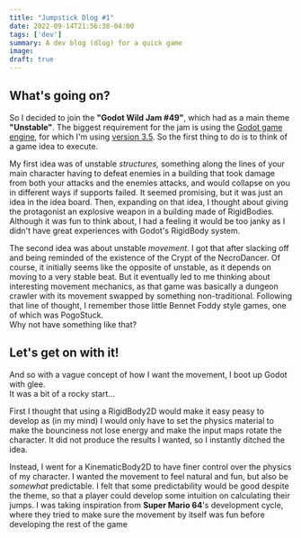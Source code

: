 ```yaml
---
title: "Jumpstick Dlog #1"
date: 2022-09-14T21:56:38-04:00
tags: ['dev']
summary: A dev blog (dlog) for a quick game
image:
draft: true
---
```

## What's going on?
So I decided to join the **"Godot Wild Jam #49"**, which had as a main theme **"Unstable"**.
The biggest requirement for the jam is using the [Godot game engine](https://godotengine.org/), for which I'm using [version 3.5](https://godotengine.org/article/godot-3-5-cant-stop-wont-stop).
So the first thing to do is to think of a game idea to execute.

My first idea was of unstable _structures,_ something along the lines of your main character having to defeat enemies in a building that took damage from both your attacks and the enemies attacks, and would collapse on you in different ways if supports failed.
It seemed promising, but it was just an idea in the idea board.
Then, expanding on that idea, I thought about giving the protagonist an explosive weapon in a building made of RigidBodies.
Although it was fun to think about, I had a feeling it would be too janky as I didn't have great experiences with Godot's RigidBody system.

The second idea was about unstable _movement_.
I got that after slacking off and being reminded of the existence of the Crypt of the NecroDancer.
Of course, it initially seems like the opposite of unstable, as it depends on moving to a very stable beat.
But it eventually led to me thinking about interesting movement mechanics, as that game was basically a dungeon crawler with its movement swapped by something non-traditional.
Following that line of thought, I remember those little Bennet Foddy style games, one of which was PogoStuck.  
Why not have something like that?

## Let's get on with it!
And so with a vague concept of how I want the movement, I boot up Godot with glee.  
It was a bit of a rocky start...

First I thought that using a RigidBody2D would make it easy peasy to develop as (in my mind) I would only have to set the physics material to make the bounciness not lose energy and make the input maps rotate the character.
It did not produce the results I wanted, so I instantly ditched the idea.

Instead, I went for a KinematicBody2D to have finer control over the physics of my character.
I wanted the movement to feel natural and fun, but also be _somewhat_ predictable.
I felt that some predictability would be good despite the theme, so that a player could develop some intuition on calculating their jumps.
I was taking inspiration from **Super Mario 64**'s development cycle, where they tried to make sure the movement by itself was fun before developing the rest of the game

